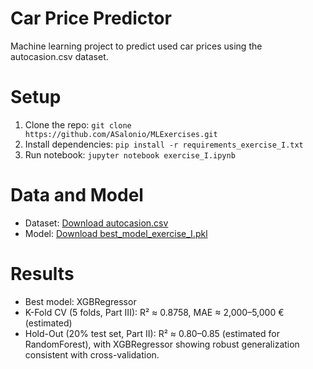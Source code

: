 # Car Price Predictor
Machine learning project to predict used car prices using the autocasion.csv dataset.

# Setup
1. Clone the repo: `git clone https://github.com/ASalonio/MLExercises.git`
2. Install dependencies: `pip install -r requirements_exercise_I.txt`
3. Run notebook: `jupyter notebook exercise_I.ipynb`

# Data and Model
- Dataset: [Download autocasion.csv](https://www.kaggle.com/datasets/augustosalonio/autocasion)
- Model: [Download best_model_exercise_I.pkl](https://www.kaggle.com/models/augustosalonio/best_model_exercise_i)

# Results
- Best model: XGBRegressor
- K-Fold CV (5 folds, Part III): R² ≈ 0.8758, MAE ≈ 2,000–5,000 € (estimated)
- Hold-Out (20% test set, Part II): R² ≈ 0.80–0.85 (estimated for RandomForest), with XGBRegressor showing robust generalization consistent with cross-validation.